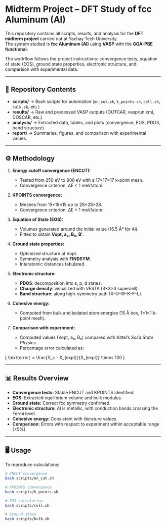 # Midterm Project – DFT Study of fcc Aluminum (Al)

This repository contains all scripts, results, and analysis for the **DFT midterm project** carried out at Yachay Tech University.  
The system studied is **fcc Aluminum (Al)** using **VASP** with the **GGA-PBE functional**.  

The workflow follows the project instructions: convergence tests, equation of state (EOS), ground state properties, electronic structure, and comparison with experimental data.

---

## 📂 Repository Contents

- **scripts/** → Bash scripts for automation (`en_cut.sh`, `k_points.sh`, `cell.sh`, `bulk.sh`, etc.)  
- **results/** → Raw and processed VASP outputs (OUTCAR, vasprun.xml, DOSCAR, etc.)  
- **analysis/** → Extracted data, tables, and plots (convergence, EOS, PDOS, band structure).  
- **report/** → Summaries, figures, and comparison with experimental values.  

---

## ⚙️ Methodology

1. **Energy cutoff convergence (ENCUT):**  
   - Tested from 250 eV to 900 eV with a 17×17×17 k-point mesh.  
   - Convergence criterion: ΔE < 1 meV/atom.  

2. **KPOINTS convergence:**  
   - Meshes from 15×15×15 up to 28×28×28.  
   - Convergence criterion: ΔE < 1 meV/atom.  

3. **Equation of State (EOS):**  
   - Volumes generated around the initial value (16.5 Å³ for Al).  
   - Fitted to obtain **Vopt, a₀, B₀, B′**.  

4. **Ground state properties:**  
   - Optimized structure at Vopt.  
   - Symmetry analysis with **FINDSYM**.  
   - Interatomic distances tabulated.  

5. **Electronic structure:**  
   - **PDOS**: decomposition into s, p, d states.  
   - **Charge density**: visualized with VESTA (3×3×3 supercell).  
   - **Band structure**: along high-symmetry path (X–U–W–K–F–L).  

6. **Cohesive energy:**  
   - Computed from bulk and isolated atom energies (15 Å box, 1×1×1 k-point mesh).  

7. **Comparison with experiment:**  
   - Computed values (Vopt, a₀, B₀) compared with Kittel’s *Solid State Physics*.  
   - Percentage error calculated as:  



\[
     \text{error} = \frac{X_c - X_{expt}}{X_{expt}} \times 100
\]



---

## 📊 Results Overview

- **Convergence tests:** Stable ENCUT and KPOINTS identified.  
- **EOS:** Extracted equilibrium volume and bulk modulus.  
- **Ground state:** Correct fcc symmetry confirmed.  
- **Electronic structure:** Al is metallic, with conduction bands crossing the Fermi level.  
- **Cohesive energy:** Consistent with literature values.  
- **Comparison:** Errors with respect to experiment within acceptable range (<5%).  

---

## 🖥️ Usage

To reproduce calculations:

```bash
# ENCUT convergence
bash scripts/en_cut.sh

# KPOINTS convergence
bash scripts/k_points.sh

# EOS calculation
bash scripts/cell.sh

# Ground state
bash scripts/bulk.sh
